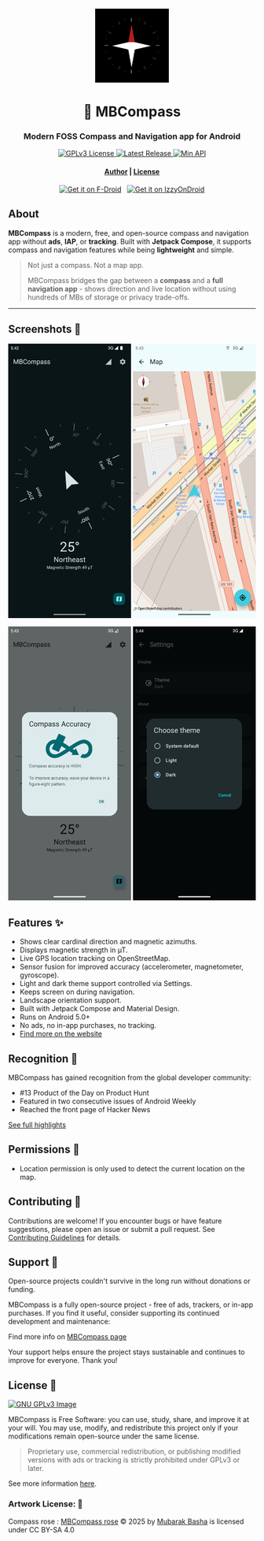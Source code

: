 <p align="center">
  <img src="fastlane/metadata/android/en-US/images/icon.png" width="150" />
</p>

<h1 align="center"><b>🧭 MBCompass</b></h1>
<h3 align="center">Modern FOSS Compass and Navigation app for Android</h3>

<p align="center"> 
  <a href="https://www.gnu.org/licenses/gpl-3.0">
    <img src="https://img.shields.io/badge/license-GPL%20v3-2B6DBE.svg?style=for-the-badge" alt="GPLv3 License"/>
  </a>
  <a href="https://github.com/MubarakNative/MBCompass/releases">
    <img src="https://img.shields.io/github/v/release/MubarakNative/MBCompass?include_prereleases&color=4B95DE&style=for-the-badge" alt="Latest Release"/>
  </a>
  <a href="https://apilevels.com/">
    <img src="https://img.shields.io/badge/API-21%2B-1450A8?style=for-the-badge" alt="Min API"/>
  </a>
</p>

<h4 align="center">
  <a href="https://mubaraknative.github.io/">Author</a> | 
  <a href="https://github.com/MubarakNative/MBCompass/blob/main/LICENSE">License</a>
</h4>

<div align="center" style="display: flex; justify-content: center; align-items: flex-start; gap: 12px; flex-wrap: wrap;">
  <a href="https://f-droid.org/app/com.mubarak.mbcompass">
    <img src="https://fdroid.gitlab.io/artwork/badge/get-it-on.png" width="170" alt="Get it on F-Droid"/>
  </a>
  <a href="https://apt.izzysoft.de/fdroid/index/apk/com.mubarak.mbcompass">
    <img src="https://gitlab.com/IzzyOnDroid/repo/-/raw/master/assets/IzzyOnDroid.png" height="64" alt="Get it on IzzyOnDroid" />
  </a>
</div>

## About

**MBCompass** is a modern, free, and open-source compass and navigation app without **ads**, **IAP**, or **tracking**. Built with **Jetpack Compose**, it supports compass and navigation features while being **lightweight** and simple.

> Not just a compass. Not a map app.
>
> MBCompass bridges the gap between a **compass** and a **full navigation app** - shows direction and live location without using hundreds of MBs of storage or privacy trade-offs.

---

## Screenshots 📸

<p align="center">
  <img width="250" src="fastlane/metadata/android/en-US/images/phoneScreenshots/1.png" />
  <img width="250" src="fastlane/metadata/android/en-US/images/phoneScreenshots/2.png" />
</p>
<p align="center">
  <img width="250" src="fastlane/metadata/android/en-US/images/phoneScreenshots/3.png" />
  <img width="250" src="fastlane/metadata/android/en-US/images/phoneScreenshots/4.png" />
</p>

## Features ✨

- Shows clear cardinal direction and magnetic azimuths.
- Displays magnetic strength in µT.
- Live GPS location tracking on OpenStreetMap.
- Sensor fusion for improved accuracy (accelerometer, magnetometer, gyroscope).
- Light and dark theme support controlled via Settings.
- Keeps screen on during navigation.
- Landscape orientation support.
- Built with Jetpack Compose and Material Design.
- Runs on Android 5.0+
- No ads, no in-app purchases, no tracking.
- [Find more on the website](https://compassmb.github.io/MBCompass-site/#features)

## Recognition 🌟

MBCompass has gained recognition from the global developer community:

-  #13 Product of the Day on Product Hunt
-  Featured in two consecutive issues of Android Weekly
-  Reached the front page of Hacker News

[See full highlights](./Featured.md)


##  Permissions 🔐

- Location permission is only used to detect the current location on the map.

##  Contributing 🤝

Contributions are welcome! If you encounter bugs or have feature suggestions, please open an issue or submit a pull request. See [Contributing Guidelines](CONTRIBUTING.md) for details.

## Support 💖

Open-source projects couldn't survive in the long run without donations or funding.

MBCompass is a fully open-source project - free of ads, trackers, or in-app purchases.
If you find it useful, consider supporting its continued development and maintenance:

Find more info on [MBCompass page](https://compassmb.github.io/MBCompass-site/donate.html)

Your support helps ensure the project stays sustainable and continues to improve for everyone. Thank you!

## License 📄

[![GNU GPLv3 Image](https://www.gnu.org/graphics/gplv3-127x51.png)](http://www.gnu.org/licenses/gpl-3.0.en.html)

MBCompass is Free Software: you can use, study, share, and improve it at your will. You may use, modify, and redistribute this project only if your modifications remain open-source under the same license.

> Proprietary use, commercial redistribution, or publishing modified versions with ads or tracking is strictly prohibited under GPLv3 or later.

See more information [here](https://github.com/MubarakNative/MBCompass/blob/main/LICENSE).

###  Artwork License: 🎨
Compass rose : [MBCompass rose](https://github.com/MubarakNative/MBCompass/blob/main/app/src/main/res/drawable/mbcompass_rose.xml) © 2025 by [Mubarak Basha](https://mubaraknative.github.io) is licensed under CC BY-SA 4.0